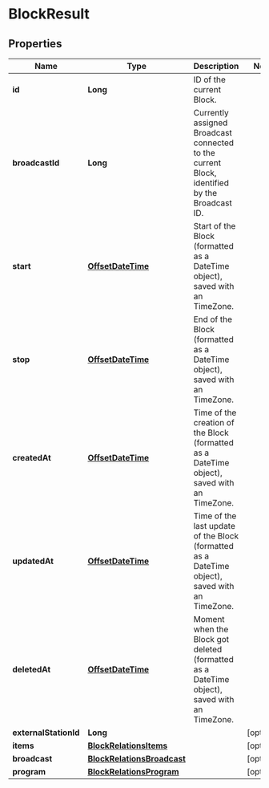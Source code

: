 
# BlockResult

## Properties
Name | Type | Description | Notes
------------ | ------------- | ------------- | -------------
**id** | **Long** | ID of the current Block. | 
**broadcastId** | **Long** | Currently assigned Broadcast connected to the current Block, identified by the Broadcast ID. | 
**start** | [**OffsetDateTime**](OffsetDateTime.md) | Start of the Block (formatted as a DateTime object), saved with an TimeZone. | 
**stop** | [**OffsetDateTime**](OffsetDateTime.md) | End of the Block (formatted as a DateTime object), saved with an TimeZone. | 
**createdAt** | [**OffsetDateTime**](OffsetDateTime.md) | Time of the creation of the Block (formatted as a DateTime object), saved with an TimeZone. | 
**updatedAt** | [**OffsetDateTime**](OffsetDateTime.md) | Time of the last update of the Block (formatted as a DateTime object), saved with an TimeZone. | 
**deletedAt** | [**OffsetDateTime**](OffsetDateTime.md) | Moment when the Block got deleted (formatted as a DateTime object), saved with an TimeZone. | 
**externalStationId** | **Long** |  |  [optional]
**items** | [**BlockRelationsItems**](BlockRelationsItems.md) |  |  [optional]
**broadcast** | [**BlockRelationsBroadcast**](BlockRelationsBroadcast.md) |  |  [optional]
**program** | [**BlockRelationsProgram**](BlockRelationsProgram.md) |  |  [optional]



